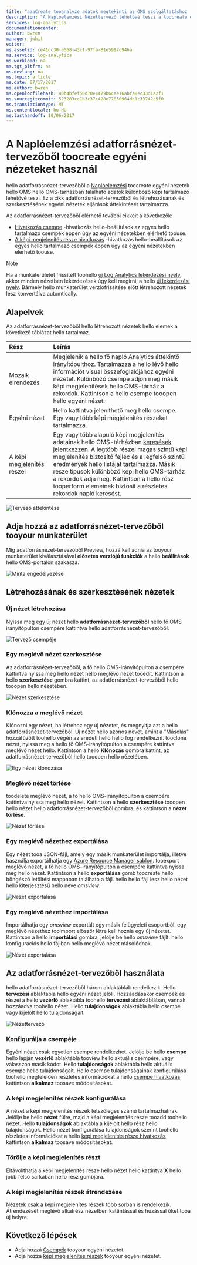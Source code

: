 ```yaml
---
title: "aaaCreate tooanalyze adatok megtekinti az OMS szolgáltatáshoz |} Microsoft Docs"
description: "A Naplóelemzési Nézettervező lehetővé teszi a toocreate egyéni nézeteket, és tartalmazhat különböző képi adatok hello OMS-tárházban hello OMS és az Azure portálon jelenik meg. Ez a cikk adatforrásnézet-tervezőből és létrehozásának és szerkesztésének egyéni nézetek eljárások áttekintését tartalmazza."
services: log-analytics
documentationcenter: 
author: bwren
manager: jwhit
editor: 
ms.assetid: ce41dc30-e568-43c1-97fa-81e5997c946a
ms.service: log-analytics
ms.workload: na
ms.tgt_pltfrm: na
ms.devlang: na
ms.topic: article
ms.date: 07/17/2017
ms.author: bwren
ms.openlocfilehash: 40b4bfef50d70e4479b6cae16abfa8ec33d1a2f1
ms.sourcegitcommit: 523283cc1b3c37c428e77850964dc1c33742c5f0
ms.translationtype: MT
ms.contentlocale: hu-HU
ms.lasthandoff: 10/06/2017
---
```

# <a name="use-view-designer-toocreate-custom-views-in-log-analytics"></a>A Naplóelemzési adatforrásnézet-tervezőből toocreate egyéni nézeteket használ
hello adatforrásnézet-tervezőből a [Naplóelemzési](log-analytics-overview.md) toocreate egyéni nézetek hello OMS hello OMS-tárházban található adatok különböző képi tartalmazó lehetővé teszi. Ez a cikk adatforrásnézet-tervezőből és létrehozásának és szerkesztésének egyéni nézetek eljárások áttekintését tartalmazza.

Az adatforrásnézet-tervezőből elérhető további cikkeit a következők:

* [Hivatkozás csempe](log-analytics-view-designer-tiles.md) -hivatkozás hello-beállítások az egyes hello tartalmazó csempék éppen úgy az egyéni nézetekben elérhető toouse.
* [A képi megjelenítés része hivatkozás](log-analytics-view-designer-parts.md) -hivatkozás hello-beállítások az egyes hello tartalmazó csempék éppen úgy az egyéni nézetekben elérhető toouse.

>[!NOTE]
> Ha a munkaterületet frissített toohello [új Log Analytics lekérdezési nyelv](log-analytics-log-search-upgrade.md), akkor minden nézetben lekérdezések úgy kell megírni, a hello [új lekérdezési nyelv](https://go.microsoft.com/fwlink/?linkid=856078).  Bármely hello munkaterület verziófrissítése előtt létrehozott nézetek lesz konvertálva automtically.

## <a name="concepts"></a>Alapelvek
Az adatforrásnézet-tervezőből hello létrehozott nézetek hello elemek a következő táblázat hello tartalmaz.

| Rész | Leírás |
|:--- |:--- |
| Mozaik elrendezés |Megjelenik a hello fő napló Analytics áttekintő irányítópulthoz.  Tartalmazza a hello lévő hello információt visual összefoglalójához egyéni nézetet.  Különböző csempe adjon meg másik képi megjelenítések hello OMS-tárház a rekordok.  Kattintson a hello csempe tooopen hello egyéni nézet. |
| Egyéni nézet |Hello kattintva jeleníthető meg hello csempe.  Egy vagy több képi megjelenítés részeket tartalmazza. |
| A képi megjelenítés részei |Egy vagy több alapuló képi megjelenítés adatainak hello OMS-tárházban [keresések jelentkezzen](log-analytics-log-searches.md).  A legtöbb részei magas szintű képi megjelenítés biztosító fejléc és a legfelső szintű eredmények hello listáját tartalmazza.  Másik része típusok különböző képi hello OMS-tárház a rekordok adja meg.  Kattintson a hello rész tooperform elemeinek biztosít a részletes rekordok napló keresést. |

![Tervező áttekintése](media/log-analytics-view-designer/overview.png)

## <a name="add-view-designer-tooyour-workspace"></a>Adja hozzá az adatforrásnézet-tervezőből tooyour munkaterület
Míg adatforrásnézet-tervezőből Preview, hozzá kell adnia az tooyour munkaterület kiválasztásával **előzetes verziójú funkciók** a hello **beállítások** hello OMS-portálon szakasza.

![Minta engedélyezése](media/log-analytics-view-designer/preview.png)

## <a name="creating-and-editing-views"></a>Létrehozásának és szerkesztésének nézetek
### <a name="create-a-new-view"></a>Új nézet létrehozása
Nyissa meg egy új nézet hello **adatforrásnézet-tervezőből** hello fő OMS irányítópulton csempére kattintva hello adatforrásnézet-tervezőből.

![Tervező csempéje](media/log-analytics-view-designer/view-designer-tile.png)

### <a name="edit-an-existing-view"></a>Egy meglévő nézet szerkesztése
Az adatforrásnézet-tervezőből, a fő hello OMS-irányítópulton a csempére kattintva nyissa meg hello nézet hello meglévő nézet tooedit.  Kattintson a hello **szerkesztése** gombra kattint, az adatforrásnézet-tervezőből hello tooopen hello nézetében.

![Nézet szerkesztése](media/log-analytics-view-designer/menu-edit.png)

### <a name="clone-an-existing-view"></a>Klónozza a meglévő nézet
Klónozni egy nézet, ha létrehoz egy új nézetet, és megnyitja azt a hello adatforrásnézet-tervezőből.  Új nézet hello azonos nevet, amint a "Másolás" hozzáfűzött toohello végén az eredeti hello hello fog rendelkezni.  tooclone nézet, nyissa meg a hello fő OMS-irányítópulton a csempére kattintva meglévő nézet hello.  Kattintson a hello **Klónozás** gombra kattint, az adatforrásnézet-tervezőből hello tooopen hello nézetében.

![Egy nézet klónozása](media/log-analytics-view-designer/edit-menu-clone.png)

### <a name="delete-an-existing-view"></a>Meglévő nézet törlése
toodelete meglévő nézet, a fő hello OMS-irányítópulton a csempére kattintva nyissa meg hello nézet.  Kattintson a hello **szerkesztése** tooopen hello nézet hello adatforrásnézet-tervezőből gombra, és kattintson a **nézet törlése**.

![Nézet törlése](media/log-analytics-view-designer/edit-menu-delete.png)

### <a name="export-an-existing-view"></a>Egy meglévő nézethez exportálása
Egy nézet tooa JSON-fájl, amely egy másik munkaterület importálja, illetve használja exportálhatja egy [Azure Resource Manager sablon](../azure-resource-manager/resource-group-authoring-templates.md).  tooexport meglévő nézet, a fő hello OMS-irányítópulton a csempére kattintva nyissa meg hello nézet.  Kattintson a hello **exportálása** gomb toocreate hello böngésző letöltési mappában található a fájl.  hello hello fájl lesz hello nézet hello kiterjesztésű hello neve *omsview*.

![Nézet exportálása](media/log-analytics-view-designer/edit-menu-export.png)

### <a name="import-an-existing-view"></a>Egy meglévő nézethez importálása
Importálhatja egy *omsview* exportált egy másik felügyeleti csoportból.  egy meglévő nézethez tooimport először létre kell hoznia egy új nézetet.  Kattintson a hello **importálási** gombra, jelölje be hello *omsview* fájlt.  hello konfigurációs hello fájlban hello meglévő nézet másolódnak.

![Nézet exportálása](media/log-analytics-view-designer/edit-menu-import.png)

## <a name="working-with-view-designer"></a>Az adatforrásnézet-tervezőből használata
hello adatforrásnézet-tervezőből három ablaktáblák rendelkezik.  Hello **tervezési** ablaktábla hello egyéni nézet jelöli.  Hozzáadásakor csempék és részei a hello **vezérlő** ablaktábla toohello **tervezési** ablaktáblában, vannak hozzáadva toohello nézet.  Hello **tulajdonságok** ablaktábla hello csempe vagy kijelölt hello tulajdonságait.

![Nézettervező](media/log-analytics-view-designer/view-designer-screenshot.png)

### <a name="configure-view-tile"></a>Konfigurálja a csempéje
Egyéni nézet csak egyetlen csempe rendelkezhet.  Jelölje be hello **csempe** hello lapján **vezérlő** ablaktábla tooview hello aktuális csempére, vagy válasszon másik kódot.  Hello **tulajdonságok** ablaktábla hello aktuális csempe hello tulajdonságait.  Hello csempe tulajdonságainak konfigurálása toohello megfelelően részletes információkat a hello [csempe hivatkozás](log-analytics-view-designer-tiles.md) kattintson **alkalmaz** toosave módosításokat.

### <a name="configure-visualization-parts"></a>A képi megjelenítés részek konfigurálása
A nézet a képi megjelenítés részek tetszőleges számú tartalmazhatnak.  Jelölje be hello **nézet** fülre, majd a képi megjelenítés része tooadd toohello nézet.  Hello **tulajdonságok** ablaktábla a kijelölt hello rész hello tulajdonságok.  Hello nézet konfigurálása tulajdonságok szerint toohello részletes információkat a hello [képi megjelenítés része hivatkozás](log-analytics-view-designer-parts.md) kattintson **alkalmaz** toosave módosításokat.

### <a name="delete-a-visualization-part"></a>Törölje a képi megjelenítés részt
Eltávolíthatja a képi megjelenítés része hello nézet hello kattintva **X** hello jobb felső sarkában hello rész gombjára.

### <a name="rearrange-visualization-parts"></a>A képi megjelenítés részek átrendezése
Nézetek csak a képi megjelenítés részek több sorban is rendelkezik.  Átrendezését meglévő alkatrész nézetben kattintással és húzással őket tooa új helyre.

## <a name="next-steps"></a>Következő lépések
* Adja hozzá [Csempék](log-analytics-view-designer-tiles.md) tooyour egyéni nézetet.
* Adja hozzá [képi megjelenítés részek](log-analytics-view-designer-parts.md) tooyour egyéni nézetet.
